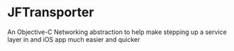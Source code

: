 JFTransporter
=============

An Objective-C Networking abstraction to help make stepping up a service layer in and iOS app much easier and quicker
